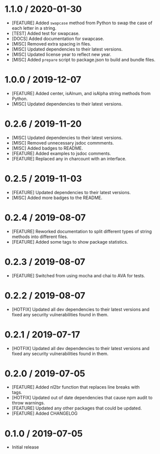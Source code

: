 1.1.0 / 2020-01-30
==================
* [FEATURE] Added `swapcase` method from Python to swap the case of each letter in a string.
* [TEST] Added test for swapcase.
* [DOCS] Added documentation for swapcase.
* [MISC] Removed extra spacing in files.
* [MISC] Updated dependencies to their latest versions.
* [MISC] Updated license year to reflect new year.
* [MISC] Added `prepare` script to package.json to build and bundle files.

1.0.0 / 2019-12-07
==================
* [FEATURE] Added center, isAlnum, and isAlpha string methods from Python.
* [MISC] Updated dependencies to their latest versions.

0.2.6 / 2019-11-20
==================
* [MISC] Updated dependencies to their latest versions.
* [MISC] Removed unnecessary jsdoc commments.
* [MISC] Added badges to README.
* [FEATURE] Added examples to jsdoc comments.
* [FEATURE] Replaced any in charcount with an interface.

0.2.5 / 2019-11-03
==================
* [FEATURE] Updated dependencies to their latest versions.
* [MISC] Added more badges to the README.

0.2.4 / 2019-08-07
==================
* [FEATURE] Reworked documentation to split different types of string methods into different files.
* [FEATURE] Added some tags to show package statistics.

0.2.3 / 2019-08-07
==================
* [FEATURE] Switched from using mocha and chai to AVA for tests.

0.2.2 / 2019-08-07
==================
* [HOTFIX] Updated all dev dependencies to their latest versions and fixed any security vulnerabilities found in them.

0.2.1 / 2019-07-17
==================
* [HOTFIX] Updated all dev dependencies to their latest versions and fixed any security vulnerabilities found in them.

0.2.0 / 2019-07-05
==================
* [FEATURE] Added nl2br function that replaces line breaks with <br /> tags.
* [HOTFIX] Updated out of date dependencies that cause npm audit to throw warnings.
* [FEATURE] Updated any other packages that could be updated.
* [FEATURE] Added CHANGELOG

0.1.0 / 2019-07-05
==================
* Initial release
